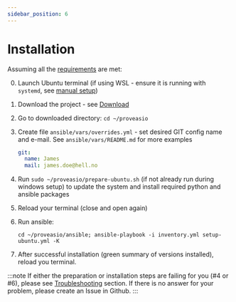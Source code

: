 ```yaml
---
sidebar_position: 6
---
```


# Installation

Assuming all the [requirements](./requirements) are met:

0. Launch Ubuntu terminal (if using WSL - ensure it is running with `systemd`, see [manual setup](./windows/manual))
1. Download the project - see [Download](./download)
2. Go to downloaded directory: `cd ~/proveasio`
3. Create file `ansible/vars/overrides.yml` - set desired GIT config name and e-mail. See `ansible/vars/README.md` for more examples

   ```yaml
   git:
     name: James
     mail: james.doe@hell.no
   ```

4. Run `sudo ~/proveasio/prepare-ubuntu.sh` (if not already run during windows setup) to update the system and install required python and ansible packages
5. Reload your terminal (close and open again)
6. Run ansible:

   ```shell
   cd ~/proveasio/ansible; ansible-playbook -i inventory.yml setup-ubuntu.yml -K
   ```

7. After successful installation (green summary of versions installed), reload you terminal.

:::note
If either the preparation or installation steps are failing for you (#4 or #6), please see [Troubleshooting](./troubleshooting) section. If there is no answer for your problem, please create an Issue in Github.
:::

